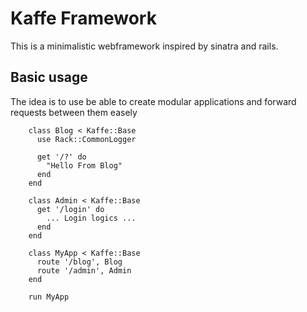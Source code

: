 # Kaffe Framework
This is a minimalistic webframework inspired by sinatra and 
rails.

## Basic usage
The idea is to use be able to create modular applications and
forward requests between them easely

        class Blog < Kaffe::Base
          use Rack::CommonLogger

          get '/?' do
            "Hello From Blog"            
          end
        end

        class Admin < Kaffe::Base
          get '/login' do
            ... Login logics ...
          end
        end

        class MyApp < Kaffe::Base
          route '/blog', Blog
          route '/admin', Admin
        end

        run MyApp
